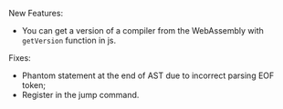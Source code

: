 New Features:
* You can get a version of a compiler from the WebAssembly with `getVersion` function in js. 

Fixes:
* Phantom statement at the end of AST due to incorrect parsing EOF token;
* Register in the jump command.
